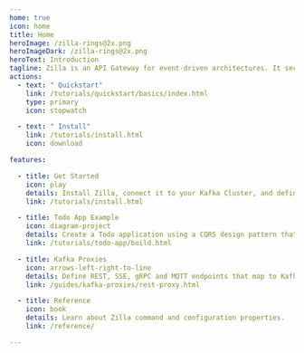 ```yaml
---
home: true
icon: home
title: Home
heroImage: /zilla-rings@2x.png
heroImageDark: /zilla-rings@2x.png
heroText: Introduction
tagline: Zilla is an API Gateway for event-driven architectures. It securely interfaces web apps, IoT clients, and microservices to Apache Kafka® via declaratively defined API endpoints.
actions:
  - text: " Quickstart"
    link: /tutorials/quickstart/basics/index.html
    type: primary
    icon: stopwatch

  - text: " Install"
    link: /tutorials/install.html
    icon: download

features:

  - title: Get Started
    icon: play
    details: Install Zilla, connect it to your Kafka Cluster, and define your first API endpoints.
    link: /tutorials/install.html

  - title: Todo App Example
    icon: diagram-project
    details: Create a Todo application using a CQRS design pattern that's backed by Apache Kafka and Zilla.
    link: /tutorials/todo-app/build.html

  - title: Kafka Proxies
    icon: arrows-left-right-to-line
    details: Define REST, SSE, gRPC and MQTT endpoints that map to Kafka topic streams.
    link: /guides/kafka-proxies/rest-proxy.html

  - title: Reference
    icon: book
    details: Learn about Zilla command and configuration properties.
    link: /reference/

---
```

